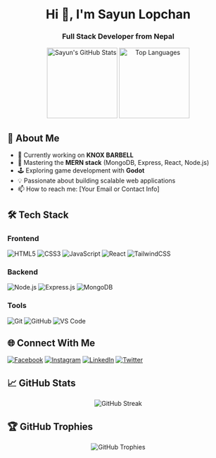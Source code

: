 <h1 align="center">Hi 👋, I'm Sayun Lopchan</h1>
<h3 align="center">Full Stack Developer from Nepal</h3>

<p align="center">
  <a href="https://github.com/readme/stats"><img alt="Sayun's GitHub Stats" src="https://github-readme-stats.vercel.app/api?username=sayunlopchan&show_icons=true&theme=radical" height="160"/></a>
  <a href="https://github.com/readme/stats"><img alt="Top Languages" src="https://github-readme-stats.vercel.app/api/top-langs/?username=sayunlopchan&layout=compact&theme=radical" height="160"/></a>
</p>

## 🚀 About Me

- 🔭 Currently working on **KNOX BARBELL**
- 🌱 Mastering the **MERN stack** (MongoDB, Express, React, Node.js)
- 🕹️ Exploring game development with **Godot**
- 💡 Passionate about building scalable web applications
- 📫 How to reach me: [Your Email or Contact Info]

## 🛠 Tech Stack

### Frontend
![HTML5](https://img.shields.io/badge/html5-%23E34F26.svg?style=for-the-badge&logo=html5&logoColor=white)
![CSS3](https://img.shields.io/badge/css3-%231572B6.svg?style=for-the-badge&logo=css3&logoColor=white)
![JavaScript](https://img.shields.io/badge/javascript-%23323330.svg?style=for-the-badge&logo=javascript&logoColor=%23F7DF1E)
![React](https://img.shields.io/badge/react-%2320232a.svg?style=for-the-badge&logo=react&logoColor=%2361DAFB)
![TailwindCSS](https://img.shields.io/badge/tailwindcss-%2338B2AC.svg?style=for-the-badge&logo=tailwind-css&logoColor=white)

### Backend
![Node.js](https://img.shields.io/badge/node.js-6DA55F?style=for-the-badge&logo=node.js&logoColor=white)
![Express.js](https://img.shields.io/badge/express.js-%23404d59.svg?style=for-the-badge&logo=express&logoColor=%2361DAFB)
![MongoDB](https://img.shields.io/badge/MongoDB-%234ea94b.svg?style=for-the-badge&logo=mongodb&logoColor=white)

### Tools
![Git](https://img.shields.io/badge/git-%23F05033.svg?style=for-the-badge&logo=git&logoColor=white)
![GitHub](https://img.shields.io/badge/github-%23121011.svg?style=for-the-badge&logo=github&logoColor=white)
![VS Code](https://img.shields.io/badge/VS%20Code-0078d7.svg?style=for-the-badge&logo=visual-studio-code&logoColor=white)

## 🌐 Connect With Me

[![Facebook](https://img.shields.io/badge/Facebook-%231877F2.svg?style=for-the-badge&logo=Facebook&logoColor=white)](https://facebook.com/sayunlopchan)
[![Instagram](https://img.shields.io/badge/Instagram-%23E4405F.svg?style=for-the-badge&logo=Instagram&logoColor=white)](https://instagram.com/sayun__tamang)
[![LinkedIn](https://img.shields.io/badge/linkedin-%230077B5.svg?style=for-the-badge&logo=linkedin&logoColor=white)](https://linkedin.com/in/yourprofile) <!-- Add your LinkedIn if available -->
[![Twitter](https://img.shields.io/badge/Twitter-%231DA1F2.svg?style=for-the-badge&logo=Twitter&logoColor=white)](https://twitter.com/yourhandle) <!-- Add if available -->

## 📈 GitHub Stats

<p align="center">
  <img alt="GitHub Streak" src="https://github-readme-streak-stats.herokuapp.com/?user=sayunlopchan&theme=radical"/>
</p>

## 🏆 GitHub Trophies

<p align="center">
  <img src="https://github-profile-trophy.vercel.app/?username=yourusername&theme=radical&no-frame=true&no-bg=true&margin-w=4" alt="GitHub Trophies" />
</p>
